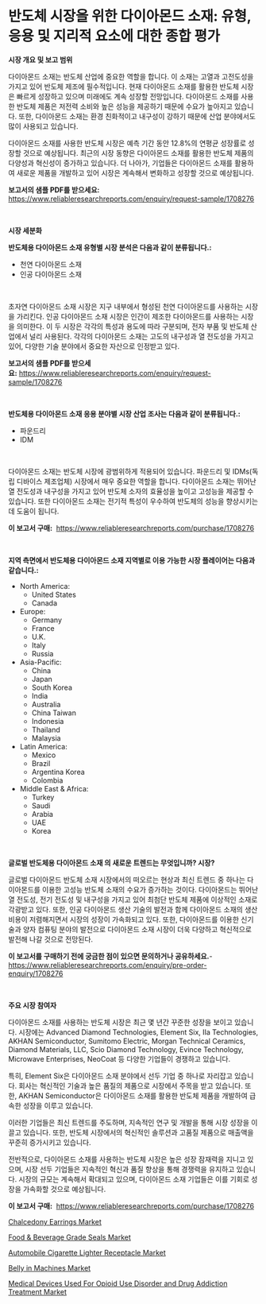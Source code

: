 <p><h1>반도체 시장을 위한 다이아몬드 소재: 유형, 응용 및 지리적 요소에 대한 종합 평가</h1></p><p><strong>시장 개요 및 보고 범위</strong></p>
<p><p>다이아몬드 소재는 반도체 산업에 중요한 역할을 합니다. 이 소재는 고열과 고전도성을 가지고 있어 반도체 제조에 필수적입니다. 현재 다이아몬드 소재를 활용한 반도체 시장은 빠르게 성장하고 있으며 미래에도 계속 성장할 전망입니다. 다이아몬드 소재를 사용한 반도체 제품은 저전력 소비와 높은 성능을 제공하기 때문에 수요가 높아지고 있습니다. 또한, 다이아몬드 소재는 환경 친화적이고 내구성이 강하기 때문에 산업 분야에서도 많이 사용되고 있습니다.</p><p>다이아몬드 소재를 사용한 반도체 시장은 예측 기간 동안 12.8%의 연평균 성장률로 성장할 것으로 예상됩니다. 최근의 시장 동향은 다이아몬드 소재를 활용한 반도체 제품의 다양성과 혁신성이 증가하고 있습니다. 더 나아가, 기업들은 다이아몬드 소재를 활용하여 새로운 제품을 개발하고 있어 시장은 계속해서 변화하고 성장할 것으로 예상됩니다.</p></p>
<p><strong>보고서의 샘플 PDF를 받으세요:</strong> <a href="https://www.reliableresearchreports.com/enquiry/request-sample/1708276">https://www.reliableresearchreports.com/enquiry/request-sample/1708276</a></p>
<p>&nbsp;</p>
<p><strong>시장 세분화</strong></p>
<p><strong>반도체용 다이아몬드 소재 유형별 시장 분석은 다음과 같이 분류됩니다.:</strong></p>
<p><ul><li>천연 다이아몬드 소재</li><li>인공 다이아몬드 소재</li></ul></p>
<p>&nbsp;</p>
<p><p>초자연 다이아몬드 소재 시장은 지구 내부에서 형성된 천연 다이아몬드를 사용하는 시장을 가리킨다. 인공 다이아몬드 소재 시장은 인간이 제조한 다이아몬드를 사용하는 시장을 의미한다. 이 두 시장은 각각의 특성과 용도에 따라 구분되며, 전자 부품 및 반도체 산업에서 널리 사용된다. 각각의 다이아몬드 소재는 고도의 내구성과 열 전도성을 가지고 있어, 다양한 기술 분야에서 중요한 자산으로 인정받고 있다.</p></p>
<p><strong>보고서의 샘플 PDF를 받으세요:</strong>&nbsp;<a href="https://www.reliableresearchreports.com/enquiry/request-sample/1708276">https://www.reliableresearchreports.com/enquiry/request-sample/1708276</a></p>
<p>&nbsp;</p>
<p><strong> 반도체용 다이아몬드 소재 응용 분야별 시장 산업 조사는 다음과 같이 분류됩니다.:</strong></p>
<p><ul><li>파운드리</li><li>IDM</li></ul></p>
<p>&nbsp;</p>
<p><p>다이아몬드 소재는 반도체 시장에 광범위하게 적용되어 있습니다. 파운드리 및 IDMs(독립 디바이스 제조업체) 시장에서 매우 중요한 역할을 합니다. 다이아몬드 소재는 뛰어난 열 전도성과 내구성을 가지고 있어 반도체 소자의 효율성을 높이고 고성능을 제공할 수 있습니다. 또한 다이아몬드 소재는 전기적 특성이 우수하여 반도체의 성능을 향상시키는 데 도움이 됩니다.</p></p>
<p><strong>이 보고서 구매:</strong>&nbsp; <a href="https://www.reliableresearchreports.com/purchase/1708276">https://www.reliableresearchreports.com/purchase/1708276</a></p>
<p>&nbsp;</p>
<p><strong>지역 측면에서 반도체용 다이아몬드 소재 지역별로 이용 가능한 시장 플레이어는 다음과 같습니다.:</strong></p>
<p><ul>
    <li>
        North America:
        <ul>
            <li>United States</li>
            <li>Canada</li>
        </ul>
    </li>
    <li>
        Europe:
        <ul>
            <li>Germany</li>
            <li>France</li>
            <li>U.K.</li>
            <li>Italy</li>
            <li>Russia</li>
        </ul>
    </li>
    <li>
        Asia-Pacific:
        <ul>
            <li>China</li>
            <li>Japan</li>
            <li>South Korea</li>
            <li>India</li>
            <li>Australia</li>
            <li>China Taiwan</li>
            <li>Indonesia</li>
            <li>Thailand</li>
            <li>Malaysia</li>
        </ul>
    </li>
    <li>
        Latin America:
        <ul>
            <li>Mexico</li>
            <li>Brazil</li>
            <li>Argentina Korea</li>
            <li>Colombia</li>
        </ul>
    </li>
    <li>
        Middle East & Africa:
        <ul>
            <li>Turkey</li>
            <li>Saudi</li>
            <li>Arabia</li>
            <li>UAE</li>
            <li>Korea</li>
        </ul>
    </li>
    </ul></p>
<p>&nbsp;</p>
<p><strong>글로벌 반도체용 다이아몬드 소재 의 새로운 트렌드는 무엇입니까? 시장?</strong></p>
<p><p>글로벌 다이아몬드 반도체 소재 시장에서의 떠오르는 현상과 최신 트렌드 중 하나는 다이아몬드를 이용한 고성능 반도체 소재의 수요가 증가하는 것이다. 다이아몬드는 뛰어난 열 전도성, 전기 전도성 및 내구성을 가지고 있어 최첨단 반도체 제품에 이상적인 소재로 각광받고 있다. 또한, 인공 다이아몬드 생산 기술의 발전과 함께 다이아몬드 소재의 생산 비용이 저렴해지면서 시장의 성장이 가속화되고 있다. 또한, 다이아몬드를 이용한 신기술과 양자 컴퓨팅 분야의 발전으로 다이아몬드 소재 시장이 더욱 다양하고 혁신적으로 발전해 나갈 것으로 전망된다.</p></p>
<p><strong>이 보고서를 구매하기 전에 궁금한 점이 있으면 문의하거나 공유하세요.</strong>- <a href="https://www.reliableresearchreports.com/enquiry/pre-order-enquiry/1708276">https://www.reliableresearchreports.com/enquiry/pre-order-enquiry/1708276</a></p>
<p>&nbsp;</p>
<p><strong>주요 시장 참여자</strong></p>
<p><p>다이아몬드 소재를 사용하는 반도체 시장은 최근 몇 년간 꾸준한 성장을 보이고 있습니다. 시장에는 Advanced Diamond Technologies, Element Six, IIa Technologies, AKHAN Semiconductor, Sumitomo Electric, Morgan Technical Ceramics, Diamond Materials, LLC, Scio Diamond Technology, Evince Technology, Microwave Enterprises, NeoCoat 등 다양한 기업들이 경쟁하고 있습니다.</p><p>특히, Element Six은 다이아몬드 소재 분야에서 선두 기업 중 하나로 자리잡고 있습니다. 회사는 혁신적인 기술과 높은 품질의 제품으로 시장에서 주목을 받고 있습니다. 또한, AKHAN Semiconductor은 다이아몬드 소재를 활용한 반도체 제품을 개발하여 급속한 성장을 이루고 있습니다.</p><p>이러한 기업들은 최신 트렌드를 주도하며, 지속적인 연구 및 개발을 통해 시장 성장을 이끌고 있습니다. 또한, 반도체 시장에서의 혁신적인 솔루션과 고품질 제품으로 매출액을 꾸준히 증가시키고 있습니다.</p><p>전반적으로, 다이아몬드 소재를 사용하는 반도체 시장은 높은 성장 잠재력을 지니고 있으며, 시장 선두 기업들은 지속적인 혁신과 품질 향상을 통해 경쟁력을 유지하고 있습니다. 시장의 규모는 계속해서 확대되고 있으며, 다이아몬드 소재 기업들은 이를 기회로 성장을 가속화할 것으로 예상됩니다.</p></p>
<p><strong>이 보고서 구매:</strong>&nbsp;&nbsp;<a href="https://www.reliableresearchreports.com/purchase/1708276">https://www.reliableresearchreports.com/purchase/1708276</a></p>
<p><p><a href="https://view.publitas.com/reportprime-1/chalcedony-earrings-market-research-report-forecasted-for-period-from-2024-2031-by-market-type-market-application-and-region/">Chalcedony Earrings Market</a></p><p><a href="https://boundless-drawbridge-702.notion.site/Insights-into-Food-Beverage-Grade-Seals-Market-Size-Analysing-Market-Share-Trends-and-Growth-fr-920eee1696604d48a512d0dd16935157">Food & Beverage Grade Seals Market</a></p><p><a href="https://gamy-alyssum-396.notion.site/Automobile-Cigarette-Lighter-Receptacle-Market-Research-Report-The-Key-To-Successful-Business-Strat-80da4ad6939e4bcb9afc859367e3665a">Automobile Cigarette Lighter Receptacle Market</a></p><p><a href="https://issuu.com/reportprime-2/docs/belly-in-machines-market-size-2030.pptx">Belly in Machines Market</a></p><p><a href="https://issuu.com/reportprime-2/docs/medical-devices-used-for-opioid-use-disorder-and-d">Medical Devices Used For Opioid Use Disorder and Drug Addiction Treatment Market</a></p></p>
